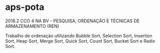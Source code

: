 # aps-pota
2018.2 CCO 4 NA BV - PESQUISA, ORDENAÇÃO E TÉCNICAS DE ARMAZENAMENTO (REN)


Trabalho de ordenação utilizando Bubble Sort, Selection Sort, Insertion Sort, Heap Sort, Merge Sort, Quick Sort, Count Sort, Bucket Sort e Radix Sort.

